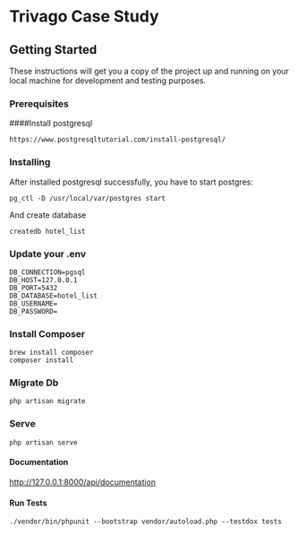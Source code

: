 # Trivago Case Study

## Getting Started

These instructions will get you a copy of the project up and running on your local machine for development and testing purposes.

### Prerequisites

####Install postgresql
```
https://www.postgresqltutorial.com/install-postgresql/
```

### Installing

After installed postgresql successfully, you have to start postgres:

```
pg_ctl -D /usr/local/var/postgres start
```

And create database

```
createdb hotel_list
```

### Update your .env

```
DB_CONNECTION=pgsql
DB_HOST=127.0.0.1
DB_PORT=5432
DB_DATABASE=hotel_list
DB_USERNAME=
DB_PASSWORD=
```

### Install Composer
```
brew install composer
composer install
```

### Migrate Db
```
php artisan migrate
```

### Serve
```
php artisan serve
```

#### Documentation

http://127.0.0.1:8000/api/documentation

#### Run Tests

 ```
 ./vendor/bin/phpunit --bootstrap vendor/autoload.php --testdox tests
 ```






